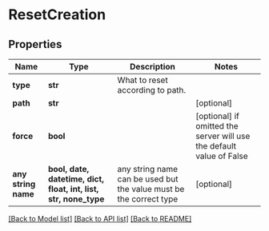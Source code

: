 # ResetCreation


## Properties
Name | Type | Description | Notes
------------ | ------------- | ------------- | -------------
**type** | **str** | What to reset according to path. | 
**path** | **str** |  | [optional] 
**force** | **bool** |  | [optional]  if omitted the server will use the default value of False
**any string name** | **bool, date, datetime, dict, float, int, list, str, none_type** | any string name can be used but the value must be the correct type | [optional]

[[Back to Model list]](../README.md#documentation-for-models) [[Back to API list]](../README.md#documentation-for-api-endpoints) [[Back to README]](../README.md)



